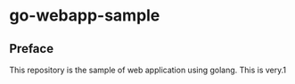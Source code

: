 # go-webapp-sample



## Preface
This repository is the sample of web application using golang.
This is very.1
